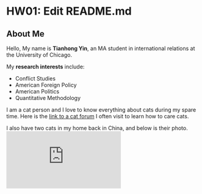 # HW01: Edit README.md

## **About Me**

Hello, My name is **Tianhong Yin**, an MA student in international relations at the University of Chicago.

My **research interests** include:
* Conflict Studies
* American Foreign Policy
* American Politics
* Quantitative Methodology

I am a cat person and I love to know everything about cats during my spare time. Here is the [link to a cat forum](http://thecatsite.com) I often visit to learn how to care cats.

I also have two cats in my home back in China, and below is their photo.
![Cat Photo](https://www.facebook.com/photo.php?fbid=228099471743168&set=a.228099625076486&type=3&theater)